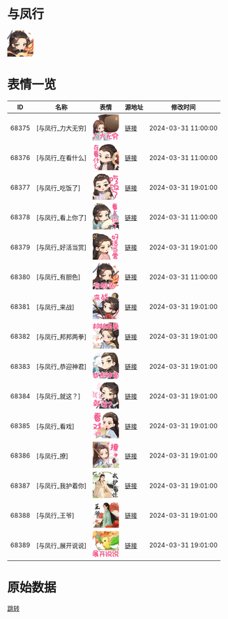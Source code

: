 # 与凤行

<img src="./cover.png" height="60" alt="cover" />

# 表情一览

|ID|名称|表情|源地址|修改时间|
|----|----|----|----|----|
|68375|[与凤行_力大无穷]|<img src="./pic/068375_%5B与凤行_力大无穷%5D.png" height="60" alt="力大无穷"/>|[链接](https://i0.hdslb.com/bfs/garb/61904ef933603eb2690821067a8be52453e818b9.png)|2024-03-31 11:00:00|
|68376|[与凤行_在看什么]|<img src="./pic/068376_%5B与凤行_在看什么%5D.png" height="60" alt="在看什么"/>|[链接](https://i0.hdslb.com/bfs/garb/50970ba0b8af6433c0e27fe3bb718a4e0fbf597f.png)|2024-03-31 11:00:00|
|68377|[与凤行_吃饭了]|<img src="./pic/068377_%5B与凤行_吃饭了%5D.png" height="60" alt="吃饭了"/>|[链接](https://i0.hdslb.com/bfs/garb/8432724c7e00fde28f4e5d0e61c001abdae25a8f.png)|2024-03-31 19:01:00|
|68378|[与凤行_看上你了]|<img src="./pic/068378_%5B与凤行_看上你了%5D.png" height="60" alt="看上你了"/>|[链接](https://i0.hdslb.com/bfs/garb/38896061a2186fa53795ce6329ce7474c06d9674.png)|2024-03-31 11:00:00|
|68379|[与凤行_好活当赏]|<img src="./pic/068379_%5B与凤行_好活当赏%5D.png" height="60" alt="好活当赏"/>|[链接](https://i0.hdslb.com/bfs/garb/097143dff9ecc9a2d97afba9981e7ea31615c0e1.png)|2024-03-31 19:01:00|
|68380|[与凤行_有胆色]|<img src="./pic/068380_%5B与凤行_有胆色%5D.png" height="60" alt="有胆色"/>|[链接](https://i0.hdslb.com/bfs/garb/353f38f9623c66da2b9cad1c52c1bc435c533375.png)|2024-03-31 11:00:00|
|68381|[与凤行_来战]|<img src="./pic/068381_%5B与凤行_来战%5D.png" height="60" alt="来战"/>|[链接](https://i0.hdslb.com/bfs/garb/f096448fe88259518a48b6ee6024fbe3c338f93d.png)|2024-03-31 19:01:00|
|68382|[与凤行_邦邦两拳]|<img src="./pic/068382_%5B与凤行_邦邦两拳%5D.png" height="60" alt="邦邦两拳"/>|[链接](https://i0.hdslb.com/bfs/garb/db5dcd349e5eb362190d79b40bef640b2b000a91.png)|2024-03-31 19:01:00|
|68383|[与凤行_恭迎神君]|<img src="./pic/068383_%5B与凤行_恭迎神君%5D.png" height="60" alt="恭迎神君"/>|[链接](https://i0.hdslb.com/bfs/garb/1c55c253afda1443002fe80270a79bf3e3620314.png)|2024-03-31 19:01:00|
|68384|[与凤行_就这？]|<img src="./pic/068384_%5B与凤行_就这？%5D.png" height="60" alt="就这？"/>|[链接](https://i0.hdslb.com/bfs/garb/6f685ed2e0871fb04c0fbe081bb0c2c13ee09a98.png)|2024-03-31 19:01:00|
|68385|[与凤行_看戏]|<img src="./pic/068385_%5B与凤行_看戏%5D.png" height="60" alt="看戏"/>|[链接](https://i0.hdslb.com/bfs/garb/2754d977c66bbc7ad770bb8d98e20c8c2c825b42.png)|2024-03-31 19:01:00|
|68386|[与凤行_撩]|<img src="./pic/068386_%5B与凤行_撩%5D.png" height="60" alt="撩"/>|[链接](https://i0.hdslb.com/bfs/garb/d102977db55037afd62827604a2a2ed5180ff11b.png)|2024-03-31 19:01:00|
|68387|[与凤行_我护着你]|<img src="./pic/068387_%5B与凤行_我护着你%5D.png" height="60" alt="我护着你"/>|[链接](https://i0.hdslb.com/bfs/garb/305cac2aa33474be463cd57e7a201e221b8e2c1f.png)|2024-03-31 19:01:00|
|68388|[与凤行_王爷]|<img src="./pic/068388_%5B与凤行_王爷%5D.png" height="60" alt="王爷"/>|[链接](https://i0.hdslb.com/bfs/garb/bc674adec2165d1e680567a63cdcd67e3ef28968.png)|2024-03-31 19:01:00|
|68389|[与凤行_展开说说]|<img src="./pic/068389_%5B与凤行_展开说说%5D.png" height="60" alt="展开说说"/>|[链接](https://i0.hdslb.com/bfs/garb/cc816cd8ee3c776dae52135a3a2549a9022115af.png)|2024-03-31 19:01:00|

# 原始数据

[跳转](./raw.json)


